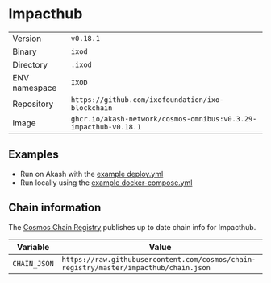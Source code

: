 # Impacthub

| | |
|---|---|
|Version|`v0.18.1`|
|Binary|`ixod`|
|Directory|`.ixod`|
|ENV namespace|`IXOD`|
|Repository|`https://github.com/ixofoundation/ixo-blockchain`|
|Image|`ghcr.io/akash-network/cosmos-omnibus:v0.3.29-impacthub-v0.18.1`|

## Examples

- Run on Akash with the [example deploy.yml](./deploy.yml)
- Run locally using the [example docker-compose.yml](./docker-compose.yml)

## Chain information

The [Cosmos Chain Registry](https://github.com/cosmos/chain-registry) publishes up to date chain info for Impacthub.

|Variable|Value|
|---|---|
|`CHAIN_JSON`|`https://raw.githubusercontent.com/cosmos/chain-registry/master/impacthub/chain.json`|
